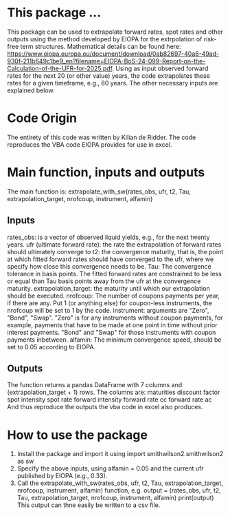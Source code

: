 # This package ...
This package can be used to extrapolate forward rates, spot rates and other outputs using the method developed by EIOPA for the extrpolation of risk-free term structures. Mathematical details can be found here: https://www.eiopa.europa.eu/document/download/0ab82697-40a6-49ad-930f-211b649c1be9_en?filename=EIOPA-BoS-24-099-Report-on-the-Calculation-of-the-UFR-for-2025.pdf.
Using as input observed forward rates for the next 20 (or other value) years,
the code extrapolates these rates for a given timeframe, e.g., 80 years. The other necessary inputs are explained below.

# Code Origin
The entirety of this code was written by Kilian de Ridder.
The code reproduces the VBA code EIOPA provides for use in excel.

# Main function, inputs and outputs
The main function is:
extrapolate_with_sw(rates_obs, ufr, t2, Tau, extrapolation_target, nrofcoup, instrument, alfamin)

## Inputs
rates_obs: is a vector of observed liquid yields, e.g., for the next twenty years.
ufr (ultimate forward rate): the rate the extrapolation of forward rates should ultimately converge to
t2: the convergence maturity, that is, the point at which fitted forward rates should have converged to the ufr, where we specify how close this convergence needs to be.
Tau: The convergence tolerance in basis points. The fitted forward rates are constrained to be less or equal than Tau basis points away from the ufr at the convergence maturity.
extrapolation_target: the maturity until which our extrapolation should be executed.
nrofcoup: The number of coupons payments per year, if there are any. Put 1 (or anything else) for coupon-less instruments, the nrofcoup will be set to 1 by the code.
instrument: arguments are "Zero", "Bond", "Swap". "Zero" is for any instruments without coupon payments, for example, payments that have to be made at one point in time without prior interest payments. "Bond" and "Swap" for those instruments with coupon payments inbetween.
alfamin: The minimum convergence speed, should be set to 0.05 according to EIOPA.

## Outputs
The function returns a pandas DataFrame with 7 columns and (extrapolation_target + 1) rows. The columns are:
maturities
discount factor
spot intensity
spot rate
forward intensity
forward rate cc
forward rate ac
And thus reproduce the outputs the vba code in excel also produces.

# How to use the package
1. Install the package and import it using import smithwilson2.smithwilson2 as sw
2. Specify the above inputs, using alfamin = 0.05 and the current ufr published by EIOPA (e.g., 0.33).
3. Call the extrapolate_with_sw(rates_obs, ufr, t2, Tau, extrapolation_target, nrofcoup, instrument, alfamin) function, e.g.
output = (rates_obs, ufr, t2, Tau, extrapolation_target, nrofcoup, instrument, alfamin)
print(output)
This output can thne easily be written to a csv file.





